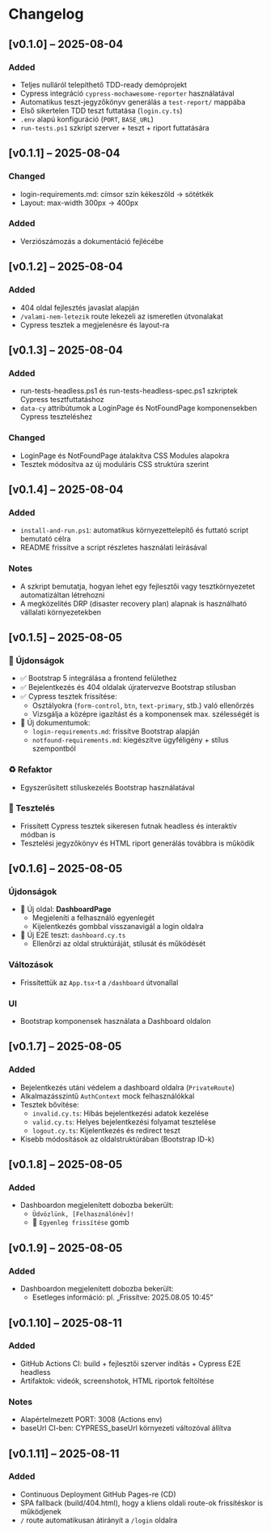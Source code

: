 # Changelog

## [v0.1.0] – 2025-08-04
### Added
- Teljes nulláról telepíthető TDD-ready demóprojekt
- Cypress integráció `cypress-mochawesome-reporter` használatával
- Automatikus teszt-jegyzőkönyv generálás a `test-report/` mappába
- Első sikertelen TDD teszt futtatása (`login.cy.ts`)
- `.env` alapú konfiguráció (`PORT`, `BASE_URL`)
- `run-tests.ps1` szkript szerver + teszt + riport futtatására

## [v0.1.1] – 2025-08-04

### Changed
- login-requirements.md: címsor szín kékeszöld → sötétkék 
- Layout: max-width 300px → 400px

### Added
- Verziószámozás a dokumentáció fejlécébe

## [v0.1.2] – 2025-08-04
### Added
- 404 oldal fejlesztés javaslat alapján
- `/valami-nem-letezik` route lekezeli az ismeretlen útvonalakat
- Cypress tesztek a megjelenésre és layout-ra

## [v0.1.3] – 2025-08-04

### Added
- run-tests-headless.ps1 és run-tests-headless-spec.ps1 szkriptek Cypress tesztfuttatáshoz
- `data-cy` attribútumok a LoginPage és NotFoundPage komponensekben Cypress teszteléshez

### Changed
- LoginPage és NotFoundPage átalakítva CSS Modules alapokra
- Tesztek módosítva az új moduláris CSS struktúra szerint

## [v0.1.4] – 2025-08-04

### Added
- `install-and-run.ps1`: automatikus környezettelepítő és futtató script bemutató célra
- README frissítve a script részletes használati leírásával

### Notes
- A szkript bemutatja, hogyan lehet egy fejlesztői vagy tesztkörnyezetet automatizáltan létrehozni
- A megközelítés DRP (disaster recovery plan) alapnak is használható vállalati környezetekben

## [v0.1.5] – 2025-08-05

### 🚀 Újdonságok

- ✅ Bootstrap 5 integrálása a frontend felülethez
- ✅ Bejelentkezés és 404 oldalak újratervezve Bootstrap stílusban
- ✅ Cypress tesztek frissítése:
  - Osztályokra (`form-control`, `btn`, `text-primary`, stb.) való ellenőrzés
  - Vizsgálja a középre igazítást és a komponensek max. szélességét is
- 📄 Új dokumentumok:
  - `login-requirements.md`: frissítve Bootstrap alapján
  - `notfound-requirements.md`: kiegészítve ügyféligény + stílus szempontból

### ♻️ Refaktor

- Egyszerűsített stíluskezelés Bootstrap használatával

### 🧪 Tesztelés

- Frissített Cypress tesztek sikeresen futnak headless és interaktív módban is
- Tesztelési jegyzőkönyv és HTML riport generálás továbbra is működik

## [v0.1.6] – 2025-08-05

### Újdonságok
- 📄 Új oldal: **DashboardPage**
  - Megjeleníti a felhasználó egyenlegét
  - Kijelentkezés gombbal visszanavigál a login oldalra
- 🧪 Új E2E teszt: `dashboard.cy.ts`
  - Ellenőrzi az oldal struktúráját, stílusát és működését

### Változások
- Frissítettük az `App.tsx`-t a `/dashboard` útvonallal

### UI
- Bootstrap komponensek használata a Dashboard oldalon

## [v0.1.7] – 2025-08-05

### Added
- Bejelentkezés utáni védelem a dashboard oldalra (`PrivateRoute`)
- Alkalmazásszintű `AuthContext` mock felhasználókkal
- Tesztek bővítése:
  - `invalid.cy.ts`: Hibás bejelentkezési adatok kezelése
  - `valid.cy.ts`: Helyes bejelentkezési folyamat tesztelése
  - `logout.cy.ts`: Kijelentkezés és redirect teszt
- Kisebb módosítások az oldalstruktúrában (Bootstrap ID-k)

## [v0.1.8] – 2025-08-05

### Added
- Dashboardon megjelenített dobozba bekerült:
  - `Üdvözlünk, [Felhasználónév]!`
  - 🔄 `Egyenleg frissítése` gomb

## [v0.1.9] – 2025-08-05

### Added
- Dashboardon megjelenített dobozba bekerült:
  - Esetleges információ: pl. „Frissítve: 2025.08.05 10:45”

## [v0.1.10] – 2025-08-11

### Added
- GitHub Actions CI: build + fejlesztői szerver indítás + Cypress E2E headless
- Artifaktok: videók, screenshotok, HTML riportok feltöltése

### Notes
- Alapértelmezett PORT: 3008 (Actions env)
- baseUrl CI-ben: CYPRESS_baseUrl környezeti változóval állítva

## [v0.1.11] – 2025-08-11
### Added
- Continuous Deployment GitHub Pages-re (CD)
- SPA fallback (build/404.html), hogy a kliens oldali route-ok frissítéskor is működjenek
- `/` route automatikusan átirányít a `/login` oldalra
